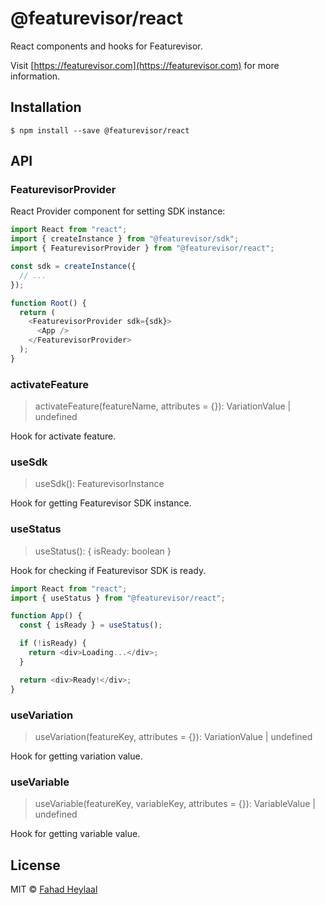 # @featurevisor/react

React components and hooks for Featurevisor.

Visit [https://featurevisor.com](https://featurevisor.com) for more information.

## Installation

```
$ npm install --save @featurevisor/react
```

## API

### FeaturevisorProvider

React Provider component for setting SDK instance:

```js
import React from "react";
import { createInstance } from "@featurevisor/sdk";
import { FeaturevisorProvider } from "@featurevisor/react";

const sdk = createInstance({
  // ...
});

function Root() {
  return (
    <FeaturevisorProvider sdk={sdk}>
      <App />
    </FeaturevisorProvider>
  );
}
```

### activateFeature

> activateFeature(featureName, attributes = {}): VariationValue | undefined

Hook for activate feature.

### useSdk

> useSdk(): FeaturevisorInstance

Hook for getting Featurevisor SDK instance.

### useStatus

> useStatus(): { isReady: boolean }

Hook for checking if Featurevisor SDK is ready.

```js
import React from "react";
import { useStatus } from "@featurevisor/react";

function App() {
  const { isReady } = useStatus();

  if (!isReady) {
    return <div>Loading...</div>;
  }

  return <div>Ready!</div>;
}
```

### useVariation

> useVariation(featureKey, attributes = {}): VariationValue | undefined

Hook for getting variation value.

### useVariable

> useVariable(featureKey, variableKey, attributes = {}): VariableValue | undefined

Hook for getting variable value.

## License

MIT © [Fahad Heylaal](https://fahad19.com)
